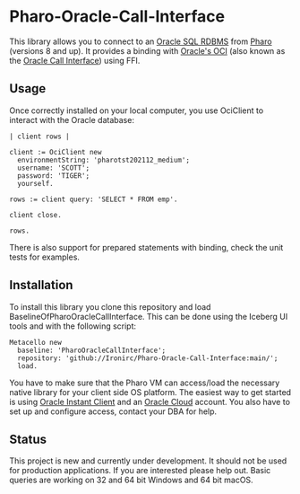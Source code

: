 # Pharo-Oracle-Call-Interface

This library allows you to connect 
to an [Oracle SQL RDBMS](https://www.oracle.com/database/) 
from [Pharo](https://pharo.org) (versions 8 and up).
It provides a binding with [Oracle's OCI](https://docs.oracle.com/en/database/oracle/oracle-database/21/lnoci/index.html) 
(also known as the [Oracle Call Interface](https://en.wikipedia.org/wiki/Oracle_Call_Interface)) using FFI.


## Usage

Once correctly installed on your local computer, you use OciClient to interact with the Oracle database:

```Smalltalk
| client rows |

client := OciClient new
  environmentString: 'pharotst202112_medium';
  username: 'SCOTT';
  password: 'TIGER';
  yourself.

rows := client query: 'SELECT * FROM emp'.  

client close.

rows.
```

There is also support for prepared statements with binding, check the unit tests for examples.


## Installation

To install this library you clone this repository and load BaselineOfPharoOracleCallInterface.
This can be done using the Iceberg UI tools and with the following script:

```Smalltalk
Metacello new
  baseline: 'PharoOracleCallInterface';
  repository: 'github://Ironirc/Pharo-Oracle-Call-Interface:main/';
  load.
```

You have to make sure that the Pharo VM can access/load 
the necessary native library for your client side OS platform.
The easiest way to get started is using [Oracle Instant Client](https://www.oracle.com/database/technologies/instant-client.html)
and an [Oracle Cloud](https://cloud.oracle.com) account.
You also have to set up and configure access, contact your DBA for help.


## Status

This project is new and currently under development.
It should not be used for production applications.
If you are interested please help out.
Basic queries are working on 32 and 64 bit Windows and 64 bit macOS.
